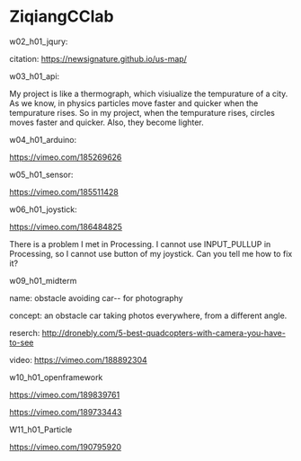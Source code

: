 # ZiqiangCClab


w02_h01_jqury: 

citation: https://newsignature.github.io/us-map/


w03_h01_api:

My project is like a thermograph, which visiualize the tempurature of a city. As we know, in physics particles move faster and quicker when the tempurature rises. So in my project, when the tempurature rises, circles moves faster and quicker. Also, they become lighter.


w04_h01_arduino: 

https://vimeo.com/185269626


w05_h01_sensor:

https://vimeo.com/185511428


w06_h01_joystick:

https://vimeo.com/186484825

There is a problem I met in Processing. I cannot use INPUT_PULLUP in Processing, so I cannot use button of my joystick. Can you tell me how to fix it?


w09_h01_midterm

name: obstacle avoiding car-- for photography

concept: an obstacle car taking photos everywhere, from a different angle. 

reserch: http://dronebly.com/5-best-quadcopters-with-camera-you-have-to-see

video: https://vimeo.com/188892304


w10_h01_openframework

https://vimeo.com/189839761

https://vimeo.com/189733443

W11_h01_Particle

https://vimeo.com/190795920


